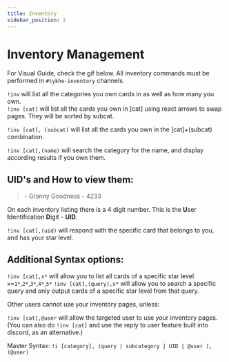 ```yaml
---
title: Inventory
sidebar_position: 2
---
```

# Inventory Management

For Visual Guide, check the gif below. All inventory commands must be performed in `#tykhe-inventory` channels.

`!inv` will list all the categories you own cards in as well as how many you own.  
`!inv [cat]` will list all the cards you own in [cat] using react arrows to swap pages. They will be sorted by subcat.

`!inv [cat], (subcat)` will list all the cards you own in the [cat]+(subcat) combination.

`!inv [cat],(name)` will search the category for the name, and display according results if you own them.

## UID's and How to view them:

> <span class="star5"></span> - Granny Goodness - 4233

On each inventory listing there is a 4 digit number. This is the **U**ser **I**dentification **D**igit - **UID**.

`!inv [cat],(uid)` will respond with the specific card that belongs to you, and has your star level.

## Additional Syntax options:

`!inv [cat],x*` will allow you to list all cards of a specific star level. `x`=`1*`,`2*`,`3*`,`4*`,`5*`
`!inv [cat],(query),x*` will allow you to search a specific query and only output cards of a specific star level from that query.

Other users cannot use your inventory pages, unless:

`!inv [cat],@user` will allow the targeted user to use your inventory pages.  
(You can also do `!inv [cat]` and use the reply to user feature built into discord, as an alternative.)

Master Syntax: `!i [category], (query | subcategory | UID | @user ), (@user)`